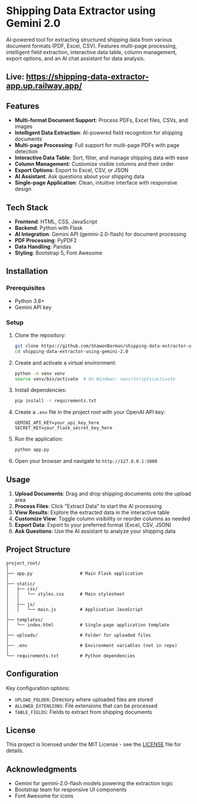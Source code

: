 # Shipping Data Extractor using Gemini 2.0

AI-powered tool for extracting structured shipping data from various document formats (PDF, Excel, CSV). Features multi-page processing, intelligent field extraction, interactive data table, column management, export options, and an AI chat assistant for data analysis.

## Live: https://shipping-data-extractor-app.up.railway.app/

## Features

- **Multi-format Document Support**: Process PDFs, Excel files, CSVs, and images
- **Intelligent Data Extraction**: AI-powered field recognition for shipping documents
- **Multi-page Processing**: Full support for multi-page PDFs with page detection
- **Interactive Data Table**: Sort, filter, and manage shipping data with ease
- **Column Management**: Customize visible columns and their order
- **Export Options**: Export to Excel, CSV, or JSON
- **AI Assistant**: Ask questions about your shipping data
- **Single-page Application**: Clean, intuitive interface with responsive design

## Tech Stack

- **Frontend**: HTML, CSS, JavaScript
- **Backend**: Python with Flask
- **AI Integration**: Gemini API (gemini-2.0-flash) for document processing
- **PDF Processing**: PyPDF2
- **Data Handling**: Pandas
- **Styling**: Bootstrap 5, Font Awesome

## Installation

### Prerequisites

- Python 3.8+
- Gemini API key

### Setup

1. Clone the repository:
   ```bash
   git clone https://github.com/ShawonBarman/shipping-data-extractor-using-gemini-2.0.git
   cd shipping-data-extractor-using-gemini-2.0
   ```

2. Create and activate a virtual environment:
   ```bash
   python -m venv venv
   source venv/bin/activate  # On Windows: venv\Scripts\activate
   ```

3. Install dependencies:
   ```bash
   pip install -r requirements.txt
   ```

4. Create a `.env` file in the project root with your OpenAI API key:
   ```
   GEMINI_API_KEY=your_api_key_here
   SECRET_KEY=your_flask_secret_key_here
   ```

5. Run the application:
   ```bash
   python app.py
   ```

6. Open your browser and navigate to `http://127.0.0.1:5000`

## Usage

1. **Upload Documents**: Drag and drop shipping documents onto the upload area
2. **Process Files**: Click "Extract Data" to start the AI processing
3. **View Results**: Explore the extracted data in the interactive table
4. **Customize View**: Toggle column visibility or reorder columns as needed
5. **Export Data**: Export to your preferred format (Excel, CSV, JSON)
6. **Ask Questions**: Use the AI assistant to analyze your shipping data

## Project Structure

```
project_root/
│
├── app.py                  # Main Flask application
│
├── static/
│   ├── css/
│   │   └── styles.css      # Main stylesheet
│   │
│   ├── js/
│   │   └── main.js         # Application JavaScript
│
├── templates/
│   └── index.html          # Single-page application template
│
├── uploads/                # Folder for uploaded files
│
├── .env                    # Environment variables (not in repo)
│
└── requirements.txt        # Python dependencies
```

## Configuration

Key configuration options:

- `UPLOAD_FOLDER`: Directory where uploaded files are stored
- `ALLOWED_EXTENSIONS`: File extensions that can be processed
- `TABLE_FIELDS`: Fields to extract from shipping documents

## License

This project is licensed under the MIT License - see the [LICENSE](LICENSE) file for details.

## Acknowledgments

- Gemini for gemini-2.0-flash models powering the extraction logic
- Bootstrap team for responsive UI components
- Font Awesome for icons
